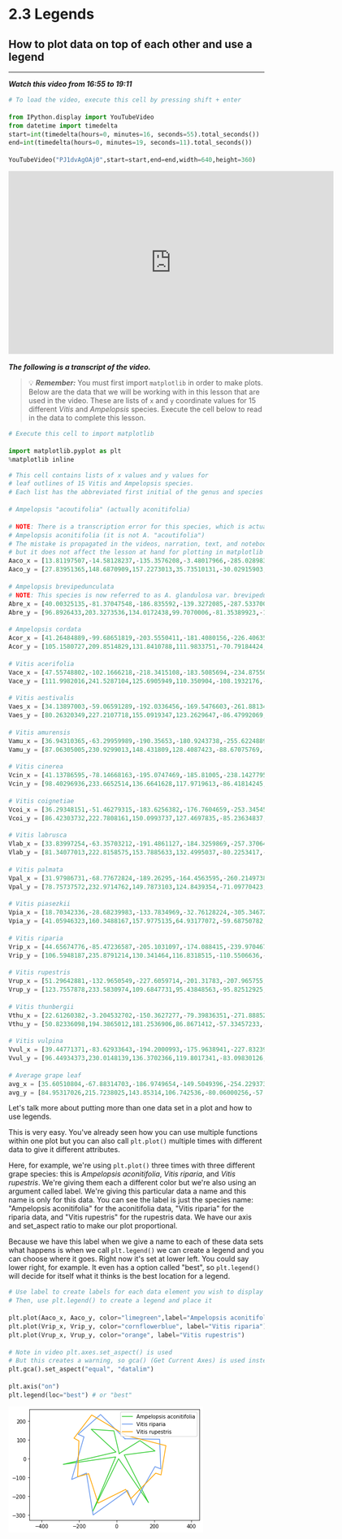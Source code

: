# 2.3 Legends

## How to plot data on top of each other and use a legend
___

***Watch this video from 16:55 to 19:11***


```python
# To load the video, execute this cell by pressing shift + enter

from IPython.display import YouTubeVideo
from datetime import timedelta
start=int(timedelta(hours=0, minutes=16, seconds=55).total_seconds())
end=int(timedelta(hours=0, minutes=19, seconds=11).total_seconds())

YouTubeVideo("PJ1dvAgOAj0",start=start,end=end,width=640,height=360)
```





<iframe
    width="640"
    height="360"
    src="https://www.youtube.com/embed/PJ1dvAgOAj0?start=1015&end=1151"
    frameborder="0"
    allowfullscreen
></iframe>




***The following is a transcript of the video.***

> 💡 ***Remember:*** You must first import `matplotlib` in order to make plots. Below are the data that we will be working with in this lesson that are used in the video. These are lists of `x` and `y` coordinate values for 15 different *Vitis* and *Ampelopsis* species. Execute the cell below to read in the data to complete this lesson.


```python
# Execute this cell to import matplotlib

import matplotlib.pyplot as plt
%matplotlib inline
```


```python
# This cell contains lists of x values and y values for 
# leaf outlines of 15 Vitis and Ampelopsis species.
# Each list has the abbreviated first initial of the genus and species epithet

# Ampelopsis "acoutifolia" (actually aconitifolia)

# NOTE: There is a transcription error for this species, which is actually
# Ampelopsis aconitifolia (it is not A. "acoutifolia")
# The mistake is propagated in the videos, narration, text, and notebooks
# but it does not affect the lesson at hand for plotting in matplotlib
Aaco_x = [13.81197507,-14.58128237,-135.3576208,-3.48017966,-285.0289837,-4.874351136,-126.9904669,10.54932685,170.4482865,40.82555888,205.158889,124.6343366,13.81197507]
Aaco_y = [27.83951365,148.6870909,157.2273013,35.73510131,-30.02915903,9.54075375,-280.2095191,0.200400495,-234.1044141,20.41991159,41.33121759,96.75084391,27.83951365]

# Ampelopsis brevipedunculata
# NOTE: This species is now referred to as A. glandulosa var. brevipedunculata
Abre_x = [40.00325135,-81.37047548,-186.835592,-139.3272085,-287.5337006,-89.61277053,-134.9263008,47.43458846,144.6301719,163.5438321,225.9684307,204.719859,40.00325135]
Abre_y = [96.8926433,203.3273536,134.0172438,99.7070006,-81.35389923,-17.90701212,-335.624547,-80.02986776,-262.0385648,-27.31979918,-42.24377429,82.08218538,96.8926433]

# Ampelopsis cordata
Acor_x = [41.26484889,-99.68651819,-203.5550411,-181.4080156,-226.4063517,-174.1104713,-142.2197176,81.25359041,113.9079805,205.9930561,230.8000389,226.6914467,41.26484889]
Acor_y = [105.1580727,209.8514829,131.8410788,111.9833751,-70.79184424,-60.25829908,-326.5994491,-170.6003249,-223.0042176,-44.58524791,-45.80679706,71.64004113,105.1580727]

# Vitis acerifolia
Vace_x = [47.55748802,-102.1666218,-218.3415108,-183.5085694,-234.8755094,-152.1581487,-113.8943819,53.48770667,84.83899263,206.557697,240.589609,243.5717264,47.55748802]
Vace_y = [111.9982016,241.5287104,125.6905949,110.350904,-108.1932176,-74.67866027,-283.2678229,-161.1592736,-243.1116283,-54.52616737,-68.953011,95.74558526,111.9982016]

# Vitis aestivalis
Vaes_x = [34.13897003,-59.06591289,-192.0336456,-169.5476603,-261.8813454,-154.4511279,-132.6031657,56.04516606,119.9789735,205.0834004,246.928663,209.2801298,34.13897003]
Vaes_y = [80.26320349,227.2107718,155.0919347,123.2629647,-86.47992069,-70.12024178,-317.80585,-156.8388147,-247.9415158,-31.73423173,-28.37195726,120.2692722,80.26320349]

# Vitis amurensis
Vamu_x = [36.94310365,-63.29959989,-190.35653,-180.9243738,-255.6224889,-172.8141253,-123.8350652,60.05314983,113.598307,218.8144919,238.6851057,210.9383524,36.94310365]
Vamu_y = [87.06305005,230.9299013,148.431809,128.4087423,-88.67075769,-84.47396366,-298.5959647,-181.4317592,-241.2343437,-37.53203788,-30.63962885,115.7064075,87.06305005]

# Vitis cinerea
Vcin_x = [41.13786595,-78.14668163,-195.0747469,-185.81005,-238.1427795,-181.5728492,-127.6203541,65.24059352,103.8414516,214.1320626,233.1457326,222.7549456,41.13786595]
Vcin_y = [98.40296936,233.6652514,136.6641628,117.9719613,-86.41814245,-86.14771041,-310.2979998,-190.9232443,-230.5027809,-50.27050419,-42.94757891,107.8271097,98.40296936]

# Vitis coignetiae
Vcoi_x = [36.29348151,-51.46279315,-183.6256382,-176.7604659,-253.3454527,-191.8067468,-123.413666,66.11061054,111.4950714,215.7579824,236.7136632,197.5512918,36.29348151]
Vcoi_y = [86.42303732,222.7808161,150.0993737,127.4697835,-85.23634837,-93.3122815,-301.819185,-203.7840759,-239.8063423,-35.30522815,-25.15349577,121.1295308,86.42303732]

# Vitis labrusca
Vlab_x = [33.83997254,-63.35703212,-191.4861127,-184.3259869,-257.3706479,-179.056825,-124.0669143,68.23202857,123.213115,222.8908464,243.056641,205.2845683,33.83997254]
Vlab_y = [81.34077013,222.8158575,153.7885633,132.4995037,-80.2253417,-80.67586345,-296.8245229,-185.0516494,-238.8655248,-38.2316427,-29.21879919,111.424232,81.34077013]

# Vitis palmata
Vpal_x = [31.97986731,-68.77672824,-189.26295,-164.4563595,-260.2149738,-149.3150935,-131.5419837,65.86738801,127.3624336,202.6655429,240.0477009,219.0385121,31.97986731]
Vpal_y = [78.75737572,232.9714762,149.7873103,124.8439354,-71.09770423,-56.52814058,-329.0863141,-149.308084,-231.1263997,-33.22358667,-33.0517181,114.3110289,78.75737572]

# Vitis piasezkii
Vpia_x = [18.70342336,-28.68239983,-133.7834969,-32.76128224,-305.3467215,-7.429223951,-146.2207875,21.81934547,163.1265031,65.21695943,203.4902238,139.6214571,18.70342336]
Vpia_y = [41.05946323,160.3488167,157.9775135,64.93177072,-59.68750782,18.85909594,-362.1788431,7.556816875,-253.8796355,21.33965973,17.69878265,93.72614181,41.05946323]

# Vitis riparia
Vrip_x = [44.65674776,-85.47236587,-205.1031097,-174.088415,-239.9704675,-161.1277029,-125.4900046,58.08609552,89.2307808,204.9127104,236.0709257,229.8098573,44.65674776]
Vrip_y = [106.5948187,235.8791214,130.341464,116.8318515,-110.5506636,-76.73562488,-300.1092173,-169.0146383,-247.0956802,-42.2253331,-54.23469169,103.9732427,106.5948187]

# Vitis rupestris
Vrup_x = [51.29642881,-132.9650549,-227.6059714,-201.31783,-207.965755,-149.2265432,-98.64097334,48.33648281,75.91437502,208.7784453,237.4842778,263.3479415,51.29642881]
Vrup_y = [123.7557878,233.5830974,109.6847731,95.43848563,-95.82512925,-80.06286127,-236.7411071,-163.7331427,-213.2925544,-77.04510916,-86.40789274,69.86940263,123.7557878]

# Vitis thunbergii
Vthu_x = [22.61260382,-3.204532702,-150.3627277,-79.39836351,-271.8885204,-70.74704134,-168.6002498,36.68300146,172.978549,116.9174032,227.8346055,148.3453958,22.61260382]
Vthu_y = [50.82336098,194.3865012,181.2536906,86.8671412,-57.33457233,-23.85610668,-334.279317,-67.36542042,-234.1205595,7.151772223,28.16801823,138.9705667,50.82336098]

# Vitis vulpina
Vvul_x = [39.44771371,-83.62933643,-194.2000993,-175.9638941,-227.8323987,-180.8587446,-135.986247,71.94543538,99.8983207,207.0950158,231.7808734,222.7645396,39.44771371]
Vvul_y = [96.44934373,230.0148139,136.3702366,119.8017341,-83.09830126,-75.38247957,-332.9188424,-184.4324688,-222.8532423,-41.89574792,-44.70218529,101.9138055,96.44934373]

# Average grape leaf
avg_x = [35.60510804,-67.88314703,-186.9749654,-149.5049396,-254.2293735,-135.3520852,-130.4632741,54.4100207,120.7064692,180.696724,232.2550642,204.8782463,35.60510804]
avg_y = [84.95317026,215.7238025,143.85314,106.742536,-80.06000256,-57.00477464,-309.8290405,-137.6340316,-237.7960327,-31.10365842,-30.0828468,103.1501279,84.95317026] 
```

Let's talk more about putting more than one data set in a plot and how to use legends.  

This is very easy. You've already seen how you can use multiple functions within one plot but you can also call `plt.plot()` multiple times with different data to give it different attributes.  

Here, for example, we're using `plt.plot()` three times with three different grape species: this is *Ampelopsis aconitifolia*, *Vitis riparia*, and *Vitis rupestris*. We're giving them each a different color but we're also using an argument called label. We're giving this particular data a name and this name is only for this data. You can see the label is just the species name: "Ampelopsis aconitifolia" for the aconitifolia data, "Vitis riparia" for the riparia data, and "Vitis rupestris" for the rupestris data. We have our axis and set_aspect ratio to make our plot proportional.

Because we have this label when we give a name to each of these data sets what happens is when we call `plt.legend()` we can create a legend and you can choose where it goes. Right now it's set at lower left. You could say lower right, for example. It even has a option called "best", so `plt.legend()` will decide for itself what it thinks is the best location for a legend. 


```python
# Use label to create labels for each data element you wish to display in the legend
# Then, use plt.legend() to create a legend and place it

plt.plot(Aaco_x, Aaco_y, color="limegreen",label="Ampelopsis aconitifolia")
plt.plot(Vrip_x, Vrip_y, color="cornflowerblue", label="Vitis riparia")
plt.plot(Vrup_x, Vrup_y, color="orange", label="Vitis rupestris")

# Note in video plt.axes.set_aspect() is used
# But this creates a warning, so gca() (Get Current Axes) is used instead
plt.gca().set_aspect("equal", "datalim")

plt.axis("on")
plt.legend(loc="best") # or "best"
```



    
![png](assets/output_2_3/output_9_1.png)
    


